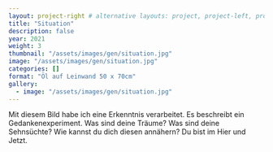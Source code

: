 ```yaml
---
layout: project-right # alternative layouts: project, project-left, project-right, project-top
title: "Situation"
description: false
year: 2021
weight: 3
thumbnail: "/assets/images/gen/situation.jpg"
image: "/assets/images/gen/situation.jpg"
categories: []
format: "Öl auf Leinwand 50 x 70cm"
gallery:
  - image: "/assets/images/gen/situation.jpg"
---
```


Mit diesem Bild habe ich eine Erkenntnis verarbeitet. Es beschreibt ein Gedankenexperiment. Was sind deine Träume? Was sind deine Sehnsüchte? Wie kannst du dich diesen annähern? Du bist im Hier und Jetzt.

